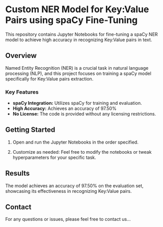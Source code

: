 # Custom NER Model for Key:Value Pairs using spaCy Fine-Tuning

This repository contains Jupyter Notebooks for fine-tuning a spaCy NER model to achieve high accuracy in recognizing Key:Value pairs in text.

## Overview

Named Entity Recognition (NER) is a crucial task in natural language processing (NLP), and this project focuses on training a spaCy model specifically for Key:Value pairs extraction.

### Key Features

- **spaCy Integration:** Utilizes spaCy for training and evaluation.
- **High Accuracy:** Achieves an accuracy of 97.50%
- **No License:** The code is provided without any licensing restrictions.

## Getting Started

1. Open and run the Jupyter Notebooks in the order specified.

2. Customize as needed: Feel free to modify the notebooks or tweak hyperparameters for your specific task.

## Results

The model achieves an accuracy of 97.50% on the evaluation set, showcasing its effectiveness in recognizing Key:Value pairs.

## Contact

For any questions or issues, please feel free to contact us...

